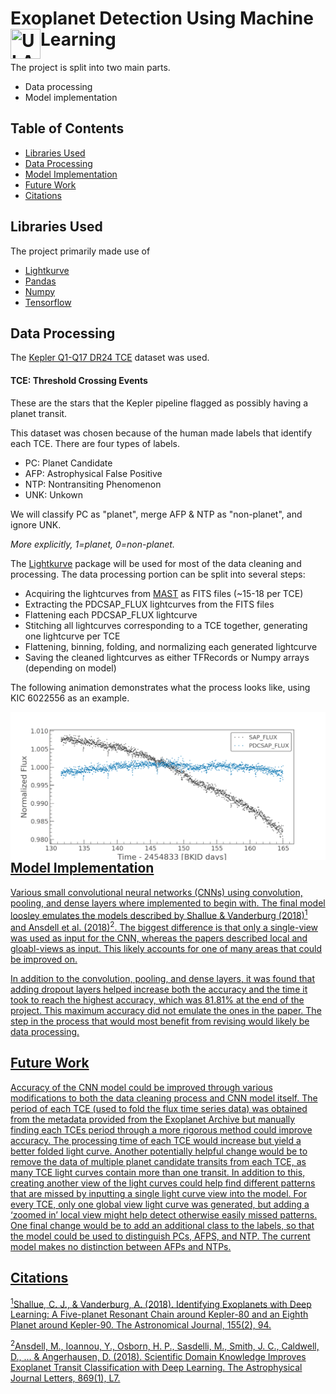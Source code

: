 # Exoplanet Detection Using Machine Learning <a href="ULAB"><img src="https://ulab.berkeley.edu/static/img/logos/logo_physics.png" align="left" height="48" width="48" title="ULAB-logo" ></a>

The project is split into two main parts.

  - Data processing
  - Model implementation
  
## Table of Contents
* [Libraries Used](#libraries-used)
* [Data Processing](#data-processing)
* [Model Implementation](#model-implementation)
* [Future Work](#future-work)
* [Citations](#citations)

## Libraries Used
The project primarily made use of
* <a href="http://docs.lightkurve.org">Lightkurve</a>
* <a href="https://pandas.pydata.org">Pandas</a>
* <a href="https://www.numpy.org">Numpy</a>
* <a href="https://www.tensorflow.org">Tensorflow</a>
  
## Data Processing
The <a href="https://exoplanetarchive.ipac.caltech.edu/cgi-bin/TblView/nph-tblView?app=ExoTbls&config=q1_q17_dr24_tce">Kepler Q1-Q17 DR24 TCE</a> dataset was used. 

#### TCE: Threshold Crossing Events
These are the stars that the Kepler pipeline flagged as possibly
having a planet transit.

This dataset was chosen because of the human made labels that identify each TCE.
There are four types of labels.

  - PC: Planet Candidate
  - AFP: Astrophysical False Positive  
  - NTP: Nontransiting Phenomenon 
  - UNK: Unkown
    
We will classify PC as "planet", merge AFP & NTP as "non-planet", and ignore UNK.

*More explicitly, 1=planet, 0=non-planet.*

The <a href="http://docs.lightkurve.org">Lightkurve</a> package will be used for most of the data cleaning and processing. The data processing portion can be split into several steps:

  - Acquiring the lightcurves from <a href="https://archive.stsci.edu/kepler/">MAST</a> as FITS files (~15-18 per TCE)
  - Extracting the PDCSAP_FLUX lightcurves from the FITS files
  - Flattening each PDCSAP_FLUX lightcurve
  - Stitching all lightcurves corresponding to a TCE together, generating one lightcurve per TCE
  - Flattening, binning, folding, and normalizing each generated lightcurve
  - Saving the cleaned lightcurves as either TFRecords or Numpy arrays (depending on model)
  
The following animation demonstrates what the process looks like, using KIC 6022556 as an example.

<a href="ULAB"><img src="/img/lightcurve.gif" align="left" title="lightcurve-cleaning" >
  
## Model Implementation

Various small convolutional neural networks (CNNs) using convolution, pooling, and dense layers where implemented to begin with. The final model loosley emulates the models described by Shallue & Vanderburg (2018)<sup>1</sup> and Ansdell et al. (2018)<sup>2</sup>. The biggest difference is that only a single-view was used as input for the CNN, whereas the papers described local and gloabl-views as input. This likely accounts for one of many areas that could be improved on.

In addition to the convolution, pooling, and dense layers, it was found that adding dropout layers helped increase both the accuracy and  the time it took to reach the highest accuracy, which was 81.81% at the end of the project. This maximum accuracy did not emulate the ones in the paper. The step in the process that would most benefit from revising would likely be data processing.

## Future Work
Accuracy of the CNN model could be improved through various modifications to both the data cleaning process and CNN model itself. The period of each TCE (used to fold the flux time series data) was obtained from the metadata provided from the Exoplanet Archive but manually finding each TCEs period through a more rigorous method could improve accuracy. The processing time of each TCE would increase but yield a better folded light curve. Another potentially helpful change would be to remove the data of multiple planet candidate transits from each TCE, as many TCE light curves contain more than one transit. In addition to this, creating another view of the light curves could help find different patterns that are missed by inputting a single light curve view into the model. For every TCE, only one global view light curve was generated, but adding a ‘zoomed in’ local view might help detect otherwise easily missed patterns. One final change would be to add an additional class to the labels, so that the model could be used to distinguish PCs, AFPS, and NTP. The current model makes no distinction between AFPs and NTPs. 


## Citations
<sup>1</sup>Shallue, C. J., & Vanderburg, A. (2018). Identifying Exoplanets with Deep Learning: A Five-planet Resonant Chain around Kepler-80 and an Eighth Planet around Kepler-90. The Astronomical Journal, 155(2), 94.

<sup>2</sup>Ansdell, M., Ioannou, Y., Osborn, H. P., Sasdelli, M., Smith, J. C., Caldwell, D., ... & Angerhausen, D. (2018). Scientific Domain Knowledge Improves Exoplanet Transit Classification with Deep Learning. The Astrophysical Journal Letters, 869(1), L7.
